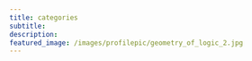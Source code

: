 ```yaml
---
title: categories
subtitle: 
description: 
featured_image: /images/profilepic/geometry_of_logic_2.jpg
---
```


